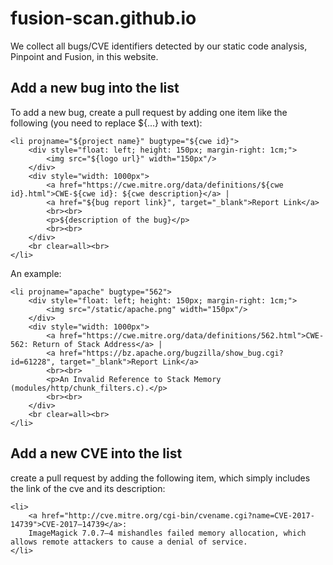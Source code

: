 # fusion-scan.github.io

We collect all bugs/CVE identifiers detected by our static code analysis, Pinpoint and Fusion, in this website.


## Add a new bug into the list

To add a new bug, create a pull request by adding one item like the following (you need to replace ${...} with text):

```
<li projname="${project name}" bugtype="${cwe id}">
    <div style="float: left; height: 150px; margin-right: 1cm;">
        <img src="${logo url}" width="150px"/>
    </div>
    <div style="width: 1000px">
        <a href="https://cwe.mitre.org/data/definitions/${cwe id}.html">CWE-${cwe id}: ${cwe description}</a> |
        <a href="${bug report link}", target="_blank">Report Link</a>
        <br><br>
        <p>${description of the bug}</p>
        <br><br>
    </div>
    <br clear=all><br>
</li>
```

An example:

```
<li projname="apache" bugtype="562">
    <div style="float: left; height: 150px; margin-right: 1cm;">
        <img src="/static/apache.png" width="150px"/>
    </div>
    <div style="width: 1000px">
        <a href="https://cwe.mitre.org/data/definitions/562.html">CWE-562: Return of Stack Address</a> |
        <a href="https://bz.apache.org/bugzilla/show_bug.cgi?id=61228", target="_blank">Report Link</a>
        <br><br>
        <p>An Invalid Reference to Stack Memory (modules/http/chunk_filters.c).</p>
        <br><br>
    </div>
    <br clear=all><br>
</li>
```

## Add a new CVE into the list

create a pull request by adding the following item, which simply includes the link of the cve and its description:

```
<li>
	<a href="http://cve.mitre.org/cgi-bin/cvename.cgi?name=CVE-2017-14739">CVE-2017–14739</a>:
	ImageMagick 7.0.7–4 mishandles failed memory allocation, which allows remote attackers to cause a denial of service.
</li>
```
